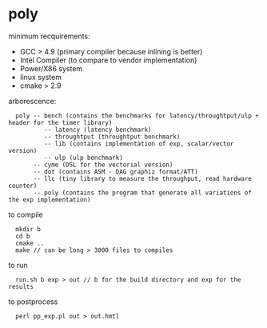 # poly

minimum recquirements:
  - GCC > 4.9 (primary compiler because inlining is better)
  - Intel Compiler (to compare to vendor implementation)
  - Power/X86 system 
  - linux system
  - cmake > 2.9
  
arborescence:
```
  poly -- bench (contains the benchmarks for latency/throughtput/ulp + header for the timer library)
          -- latency (latency benchmark)
          -- throughtput (throughtput benchmark)
          -- lib (contains implementation of exp, scalar/vector version)
          -- ulp (ulp benchmark)
       -- cyme (DSL for the vectorial version)
       -- dot (contains ASM - DAG graphiz format/ATT)
       -- llc (tiny library to measure the throughput, read hardware counter)  
       -- poly (contains the program that generate all variations of the exp implementation)
```       
to compile
```
  mkdir b
  cd b
  cmake ..
  make // can be long > 3000 files to compiles
```
to run
```
  run.sh b exp > out // b for the build directory and exp for the results
```
to postprocess
```
  perl pp_exp.pl out > out.hmtl
```
